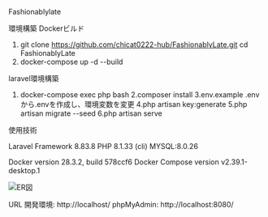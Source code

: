 Fashionablylate


環境構築
Dockerビルド
1. git clone https://github.com/chicat0222-hub/FashionablyLate.git
cd FashionablyLate
2. docker-compose up -d --build


laravel環境構築

1. docker-compose exec php bash
2.composer install
3.env.example .envから.envを作成し、環境変数を変更
4.php artisan key:generate
5.php artisan migrate --seed
6.php artisan serve



使用技術

Laravel Framework 8.83.8
PHP 8.1.33 (cli)
MYSQL:8.0.26

Docker version 28.3.2, build 578ccf6
Docker Compose version v2.39.1-desktop.1


![ER図](public/images/FashionablyLate.drawio.png)






URL
開発環境: http://localhost/
phpMyAdmin: http://localhost:8080/

